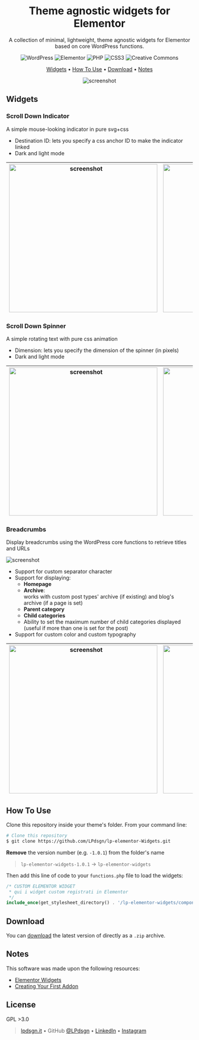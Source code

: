 <center>

# Theme agnostic widgets for Elementor

A collection of minimal, lightweight, theme agnostic widgets for Elementor based on core WordPress functions.

![WordPress](https://img.shields.io/badge/WordPress-%23117AC9.svg?style=flat&logo=WordPress&logoColor=white)
![Elementor](https://img.shields.io/badge/Elementor-92003B?logo=elementor&logoColor=fff&style=flat)
![PHP](https://img.shields.io/badge/php-%23777BB4.svg?style=flat&logo=php&logoColor=white)
![CSS3](https://img.shields.io/badge/css3-%231572B6.svg?style=flat&logo=css3&logoColor=white)
![Creative Commons](https://lpdsgn.it/assets/img/BY-NC-SA.png)

[Widgets](#widgets) •
[How To Use](#how-to-use) •
[Download](#download) •
[Notes](#notes)

![screenshot](https://lpdsgn.it/assets/img/Elementor-Widgets-Cover.jpg)

</center>

## Widgets

### Scroll Down Indicator
A simple mouse-looking indicator in pure svg+css
+ Destination ID: lets you specify a css anchor ID to make the indicator linked
+ Dark and light mode

| <img src="https://lpdsgn.it/assets/img/scrollDownIndicator_preview_1.jpg" alt="screenshot" width="400"/> | <img src="https://lpdsgn.it/assets/img/scrollDownIndicator_preview.gif" alt="screenshot" width="400"/> |
|---|---|
 
### Scroll Down Spinner
A simple rotating text with pure css animation
+ Dimension: lets you specify the dimension of the spinner (in pixels)
+ Dark and light mode

| <img src="https://lpdsgn.it/assets/img/scrollDownSpinner_preview_1.jpg" alt="screenshot" width="400"/> | <img src="https://lpdsgn.it/assets/img/scrollDownSpinner_preview.gif" alt="screenshot" width="400"/> |
|---|---|

### Breadcrumbs
Display breadcrumbs using the WordPress core functions to retrieve titles and URLs

![screenshot](https://lpdsgn.it/assets/img/Breadcrumbs-preview-3.jpg)
+ Support for custom separator character
+ Support for displaying:
  - **Homepage**
  - **Archive**:<br>works with custom post types' archive (if existing) and blog's archive (if a page is set)
  - **Parent category**
  - **Child categories**
  - Ability to set the maximum number of child categories displayed (useful if more than one is set for the post)
+ Support for custom color and custom typography

| <img src="https://lpdsgn.it/assets/img/Breadcrumbs-preview-1.1.jpg" alt="screenshot" width="400"/> | <img src="https://lpdsgn.it/assets/img/Breadcrumbs-preview-2.1.jpg" alt="screenshot" width="400"/> |
|---|---|


## How To Use

Clone this repository inside your theme's folder. From your command line:
```bash
# Clone this repository
$ git clone https://github.com/LPdsgn/lp-elementor-Widgets.git
```

**Remove** the version number (e.g. `-1.0.1`) from the folder's name
> `lp-elementor-widgets-1.0.1` → `lp-elementor-widgets`

Then add this line of code to your `functions.php` file to load the widgets:
```php
/* CUSTOM ELEMENTOR WIDGET 
 * qui i widget custom registrati in Elementor
 */
include_once(get_stylesheet_directory() . '/lp-elementor-widgets/components.php');
```

## Download

You can [download](https://github.com/LPdsgn/LP-Elementor-Widgets/releases/) the latest version of directly as a `.zip` archive.

## Notes

This software was made upon the following resources:

- [Elementor Widgets](https://developers.elementor.com/docs/widgets/)
- [Creating Your First Addon](https://developers.elementor.com/docs/getting-started/first-addon/)

## License

GPL >3.0


> [lpdsgn.it](https://lpdsgn.it) • 
> GitHub [@LPdsgn](https://github.com/LPdsgn) • 
> [LinkedIn](https://www.linkedin.com/in/luigi-pedata-lpdsgn/) • 
> [Instagram](https://www.instagram.com/lpdsgn.it/)

